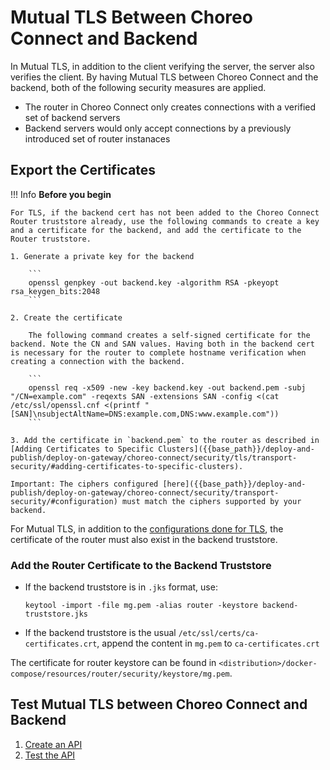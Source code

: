 # Mutual TLS Between Choreo Connect and Backend

In Mutual TLS, in addition to the client verifying the server, the server also verifies the client. By having Mutual TLS between Choreo Connect and the backend, both of the following security measures are applied.

- The router in Choreo Connect only creates connections with a verified set of backend servers
- Backend servers would only accept connections by a previously introduced set of router instanaces

## Export the Certificates

!!! Info
    **Before you begin**

    For TLS, if the backend cert has not been added to the Choreo Connect Router truststore already, use the following commands to create a key and a certificate for the backend, and add the certificate to the Router truststore.

    1. Generate a private key for the backend

        ```
        openssl genpkey -out backend.key -algorithm RSA -pkeyopt rsa_keygen_bits:2048
        ```

    2. Create the certificate

        The following command creates a self-signed certificate for the backend. Note the CN and SAN values. Having both in the backend cert is necessary for the router to complete hostname verification when creating a connection with the backend. 

        ```
        openssl req -x509 -new -key backend.key -out backend.pem -subj "/CN=example.com" -reqexts SAN -extensions SAN -config <(cat /etc/ssl/openssl.cnf <(printf "[SAN]\nsubjectAltName=DNS:example.com,DNS:www.example.com")) 
        ```

    3. Add the certificate in `backend.pem` to the router as described in [Adding Certificates to Specific Clusters]({{base_path}}/deploy-and-publish/deploy-on-gateway/choreo-connect/security/tls/transport-security/#adding-certificates-to-specific-clusters).

    Important: The ciphers configured [here]({{base_path}}/deploy-and-publish/deploy-on-gateway/choreo-connect/security/transport-security/#configuration) must match the ciphers supported by your backend.

For Mutual TLS, in addition to the [configurations done for TLS]({{base_path}}/deploy-and-publish/deploy-on-gateway/choreo-connect/security/tls/transport-security/#adding-certificates-to-specific-clusters), the certificate of the router must also exist in the backend truststore.
### Add the Router Certificate to the Backend Truststore

- If the backend truststore is in `.jks` format, use:

    ```
    keytool -import -file mg.pem -alias router -keystore backend-truststore.jks
    ```

- If the backend truststore is the usual `/etc/ssl/certs/ca-certificates.crt`, append the content in `mg.pem` to `ca-certificates.crt`

The certificate for router keystore can be found in `<distribution>/docker-compose/resources/router/security/keystore/mg.pem`.

## Test Mutual TLS between Choreo Connect and Backend

1. [Create an API]({{base_path}}/design/create-api/create-rest-api/create-a-rest-api/)
2. [Test the API]({{base_path}}/design/create-api/create-rest-api/test-a-rest-api/)

